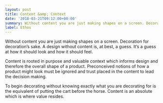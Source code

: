 ```yaml
---
layout: post
title: Content &amp; Context
date: '2018-03-21T09:12:00+00:00'
summary: Without content you are just making shapes on a screen. Decoration for decoration’s sake. A design without content is, at best, a guess. It’s a guess at how it should look and how it should feel.
label: Ethos
---
```


Without content you are just making shapes on a screen. Decoration for decoration’s sake. A design without content is, at best, a guess. It’s a guess at how it should look and how it should feel.

Content is rooted in purpose and valuable context which informs design and therefore the overall shape of a product. Preconceived notions of how a product might look must be ignored and trust placed in the content to lead the decision making.

To begin decorating without knowing exactly what you are decorating for is the equivalent of putting the cart before the horse. Content is an absolute which is where value resides.
